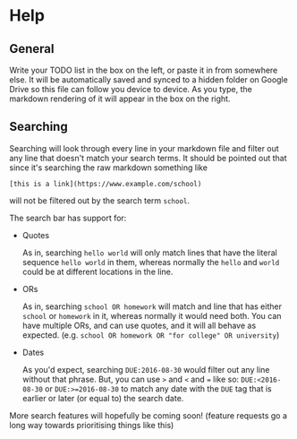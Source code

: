 # Help

## General

Write your TODO list in the box on the left, or paste it in from somewhere else. It will be automatically saved and synced to a hidden folder on Google Drive so this file can follow you device to device. As you type, the markdown rendering of it will appear in the box on the right.

## Searching

Searching will look through every line in your markdown file and filter out any line that doesn't match your search terms. It should be pointed out that since it's searching the raw markdown something like

```
[this is a link](https://www.example.com/school)
```

will not be filtered out by the search term `school`.

The search bar has support for:

- Quotes

    As in, searching `hello world` will only match lines that have the literal sequence `hello world` in them, whereas normally the `hello` and `world` could be at different locations in the line.

- ORs

    As in, searching `school OR homework` will match and line that has either `school` or `homework` in it, whereas normally it would need both. You can have multiple ORs, and can use quotes, and it will all behave as expected. (e.g. `school OR homework OR "for college" OR university`)

- Dates

    As you'd expect, searching `DUE:2016-08-30` would filter out any line without that phrase. But, you can use `>` and `<` and `=` like so: `DUE:<2016-08-30` or `DUE:>=2016-08-30` to match any date with the `DUE` tag that is earlier or later (or equal to) the search date.

More search features will hopefully be coming soon! (feature requests go a long way towards prioritising things like this)
